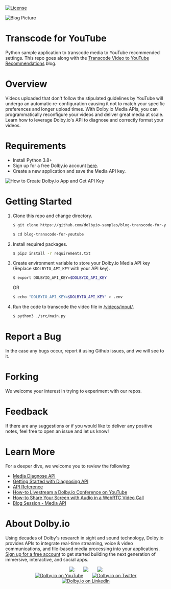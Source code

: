 [![License](https://img.shields.io/github/license/dolbyio-samples/blog-android-audio-recording-examples)](LICENSE)

![Blog Picture](https://dolby.io/wp-content/uploads/2021/12/Transcoding-for-Youtube-1.jpg)

# Transcode for YouTube
Python sample application to transcode media to YouTube recommended settings. This repo goes along with the [Transcode Video to YouTube Recommendations](https://dolby.io/blog/transcode-video-to-youtube-recommendations/) blog.

# Overview
Videos uploaded that don't follow the stipulated guidelines by YouTube will undergo an automatic re-configuration causing it not to match your specific preferences and longer upload times. With Dolby.io Media APIs, you can programmatically reconfigure your videos and deliver great media at scale. Learn how to leverage Dolby.io's API to diagnose and correctly format your videos. 

# Requirements
- Install Python 3.8+
- Sign up for a free Dolby.io account [here](https://dashboard.dolby.io/).
- Create a new application and save the Media API key.

![How to Create Dolby.io App and Get API Key](https://imgur.com/VKvQRio.gif)

# Getting Started

1. Clone this repo and change directory.
    ```sh
    $ git clone https://github.com/dolbyio-samples/blog-transcode-for-youtube

    $ cd blog-transcode-for-youtube
    ```
    
2. Install required packages.
    ```sh
    $ pip3 install -r requirements.txt 
    ```
    
4. Create environment variable to store your Dolby.io Media API key (Replace `$DOLBYIO_API_KEY` with your API key).
    ```sh
    $ export DOLBYIO_API_KEY=$DOLBYIO_API_KEY
    ```
    OR

    ```sh
    $ echo "DOLBYIO_API_KEY=$DOLBYIO_API_KEY" > .env

    ```

3. Run the code to transcode the video file in [/videos/input/](/videos/input/).
    ```sh
    $ python3 ./src/main.py
    ```
# Report a Bug 
In the case any bugs occur, report it using Github issues, and we will see to it. 

# Forking
We welcome your interest in trying to experiment with our repos. 

# Feedback 
If there are any suggestions or if you would like to deliver any positive notes, feel free to open an issue and let us know!

# Learn More
For a deeper dive, we welcome you to review the following:
 - [Media Diagnose API](https://docs.dolby.io/media-apis/docs/diagnose-api-guide)
 - [Getting Started with Diagnosing API](https://docs.dolby.io/media-apis/docs/quick-start-to-diagnosing-media)
 - [API Reference](https://docs.dolby.io/media-apis/reference/media-diagnose-post)
 - [How-to Livestream a Dolby.io Conference on YouTube](https://dolby.io/blog/how-to-livestream-a-dolby-io-conference-on-youtube/)
 - [How-to Share Your Screen with Audio in a WebRTC Video Call](https://dolby.io/blog/how-to-share-your-screen-with-audio-in-a-webrtc-video-call/)
 - [Blog Session - Media API](https://dolby.io/search/?_blog_categories=media)

# About Dolby.io
Using decades of Dolby's research in sight and sound technology, Dolby.io provides APIs to integrate real-time streaming, voice & video communications, and file-based media processing into your applications. [Sign up for a free account](https://dashboard.dolby.io/signup/) to get started building the next generation of immersive, interactive, and social apps.

<div align="center">
  <a href="https://dolby.io/" target="_blank"><img src="https://img.shields.io/badge/Dolby.io-0A0A0A?style=for-the-badge&logo=dolby&logoColor=white"/></a>
&nbsp; &nbsp; &nbsp;
  <a href="https://docs.dolby.io/" target="_blank"><img src="https://img.shields.io/badge/Dolby.io-Docs-0A0A0A?style=for-the-badge&logoColor=white"/></a>
&nbsp; &nbsp; &nbsp;
  <a href="https://dolby.io/blog/category/developer/" target="_blank"><img src="https://img.shields.io/badge/Dolby.io-Blog-0A0A0A?style=for-the-badge&logoColor=white"/></a>
</div>

<div align="center">
&nbsp; &nbsp; &nbsp;
  <a href="https://youtube.com/@dolbyio" target="_blank"><img src="https://img.shields.io/badge/YouTube-red?style=flat-square&logo=youtube&logoColor=white" alt="Dolby.io on YouTube"/></a>
&nbsp; &nbsp; &nbsp; 
  <a href="https://twitter.com/dolbyio" target="_blank"><img src="https://img.shields.io/badge/Twitter-blue?style=flat-square&logo=twitter&logoColor=white" alt="Dolby.io on Twitter"/></a>
&nbsp; &nbsp; &nbsp;
  <a href="https://www.linkedin.com/company/dolbyio/" target="_blank"><img src="https://img.shields.io/badge/LinkedIn-0077B5?style=flat-square&logo=linkedin&logoColor=white" alt="Dolby.io on LinkedIn"/></a>
</div>
